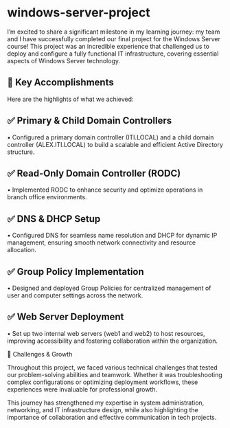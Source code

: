 # windows-server-project
I’m excited to share a significant milestone in my learning journey: my team and I have successfully completed our final project for the Windows Server course! This project was an incredible experience that challenged us to deploy and configure a fully functional IT infrastructure, covering essential aspects of Windows Server technology.

## 🔑 Key Accomplishments

Here are the highlights of what we achieved:

## ✅ Primary & Child Domain Controllers
 • Configured a primary domain controller (ITI.LOCAL) and a child domain controller (ALEX.ITI.LOCAL) to build a scalable and efficient Active Directory structure.

## ✅ Read-Only Domain Controller (RODC)
 • Implemented RODC to enhance security and optimize operations in branch office environments.

## ✅ DNS & DHCP Setup
 • Configured DNS for seamless name resolution and DHCP for dynamic IP management, ensuring smooth network connectivity and resource allocation.

## ✅ Group Policy Implementation
 • Designed and deployed Group Policies for centralized management of user and computer settings across the network.

## ✅ Web Server Deployment
 • Set up two internal web servers (web1 and web2) to host resources, improving accessibility and fostering collaboration within the organization.

🌟 Challenges & Growth

Throughout this project, we faced various technical challenges that tested our problem-solving abilities and teamwork. Whether it was troubleshooting complex configurations or optimizing deployment workflows, these experiences were invaluable for professional growth.

This journey has strengthened my expertise in system administration, networking, and IT infrastructure design, while also highlighting the importance of collaboration and effective communication in tech projects.
